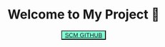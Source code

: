 <h1 style="text-align: center;">Welcome to My Project 🚀</h1>
    <div style="text-align: center;"><button style="background-color: aquamarine;"><a href="https://github.com/KishnaSachdeva/SCM" target="_blank">SCM GITHUB</a></button></div>
